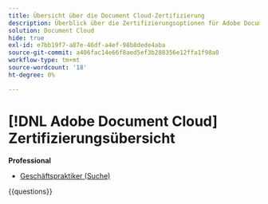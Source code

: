 ```yaml
---
title: Übersicht über die Document Cloud-Zertifizierung
description: Überblick über die Zertifizierungsoptionen für Adobe Document Cloud
solution: Document Cloud
hide: true
exl-id: e7bb19f7-a87e-46df-a4ef-98b8dede4aba
source-git-commit: a406fac14e66f8aed5ef3b288356e12ffa1f98a0
workflow-type: tm+mt
source-wordcount: '18'
ht-degree: 0%

---
```


# [!DNL Adobe Document Cloud] Zertifizierungsübersicht

**Professional**

* [Geschäftspraktiker (Suche)](/help/certifications/adc/adc-p-business.md) <!--AD0-D106-->

{{questions}}
